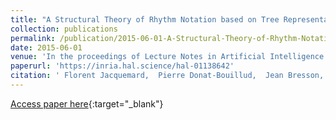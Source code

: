 ```yaml
---
title: "A Structural Theory of Rhythm Notation based on Tree Representations and Term Rewriting"
collection: publications
permalink: /publication/2015-06-01-A-Structural-Theory-of-Rhythm-Notation-based-on-Tree-Representations-and-Term-Rewriting
date: 2015-06-01
venue: 'In the proceedings of Lecture Notes in Artificial Intelligence'
paperurl: 'https://inria.hal.science/hal-01138642'
citation: ' Florent Jacquemard,  Pierre Donat-Bouillud,  Jean Bresson, &quot;A Structural Theory of Rhythm Notation based on Tree Representations and Term Rewriting.&quot; In the proceedings of Lecture Notes in Artificial Intelligence, 2015.'
---
```

[Access paper here](https://inria.hal.science/hal-01138642){:target="_blank"}
